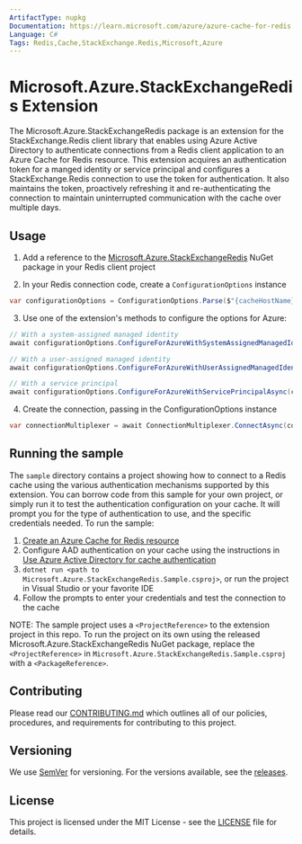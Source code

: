 ```yaml
---
ArtifactType: nupkg
Documentation: https://learn.microsoft.com/azure/azure-cache-for-redis
Language: C#
Tags: Redis,Cache,StackExchange.Redis,Microsoft,Azure
---
```


# Microsoft.Azure.StackExchangeRedis Extension
The Microsoft.Azure.StackExchangeRedis package is an extension for the StackExchange.Redis client library that enables using Azure Active Directory to authenticate connections from a Redis client application to an Azure Cache for Redis resource. This extension acquires an authentication token for a manged identity or service principal and configures a StackExchange.Redis connection to use the token for authentication. It also maintains the token, proactively refreshing it and re-authenticating the connection to maintain uninterrupted communication with the cache over multiple days.

## Usage
1. Add a reference to the [Microsoft.Azure.StackExchangeRedis](https://www.nuget.org/packages/Microsoft.Azure.StackExchangeRedis) NuGet package in your Redis client project

2. In your Redis connection code, create a `ConfigurationOptions` instance
```csharp
var configurationOptions = ConfigurationOptions.Parse($"{cacheHostName}:6380");
```

3. Use one of the extension's methods to configure the options for Azure:
```csharp
// With a system-assigned managed identity
await configurationOptions.ConfigureForAzureWithSystemAssignedManagedIdentityAsync(principalId);

// With a user-assigned managed identity
await configurationOptions.ConfigureForAzureWithUserAssignedManagedIdentityAsync(managedIdentityClientId, principalId);

// With a service principal
await configurationOptions.ConfigureForAzureWithServicePrincipalAsync(clientId, principalId, tenantId, secret);
```

4. Create the connection, passing in the ConfigurationOptions instance
```csharp
var connectionMultiplexer = await ConnectionMultiplexer.ConnectAsync(configurationOptions);
```

## Running the sample
The `sample` directory contains a project showing how to connect to a Redis cache using the various authentication mechanisms supported by this extension. You can borrow code from this sample for your own project, or simply run it to test the authentication configuration on your cache. It will prompt you for the type of authentication to use, and the specific credentials needed. To run the sample: 
1. [Create an Azure Cache for Redis resource](https://learn.microsoft.com/azure/azure-cache-for-redis/quickstart-create-redis)
1. Configure AAD authentication on your cache using the instructions in [Use Azure Active Directory for cache authentication](https://learn.microsoft.com/azure/azure-cache-for-redis/cache-azure-active-directory-for-authentication)
1. `dotnet run <path to Microsoft.Azure.StackExchangeRedis.Sample.csproj>`, or run the project in Visual Studio or your favorite IDE
1. Follow the prompts to enter your credentials and test the connection to the cache

NOTE: The sample project uses a `<ProjectReference>` to the extension project in this repo. To run the project on its own using the released Microsoft.Azure.StackExchangeRedis NuGet package, replace the `<ProjectReference>` in `Microsoft.Azure.StackExchangeRedis.Sample.csproj` with a `<PackageReference>`.

## Contributing
Please read our [CONTRIBUTING.md](CONTRIBUTING.md) which outlines all of our policies, procedures, and requirements for contributing to this project.

## Versioning
We use [SemVer](https://semver.org/) for versioning. For the versions available, see the [releases](https://github.com/Azure/Microsoft.Azure.StackExchangeRedis/releases).

## License
This project is licensed under the MIT License - see the [LICENSE](LICENSE) file for details.
